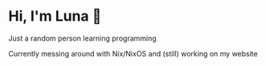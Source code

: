 # Hi, I'm Luna 👋

Just a random person learning programming

Currently messing around with Nix/NixOS and (still) working on my website

<!--

[![Most used languages](https://github-readme-stats.vercel.app/api/top-langs/?username=2kool4idkwhat&layout=compact&theme=ayu-mirage&hide=just)](https://github.com/anuraghazra/github-readme-stats)

-->

